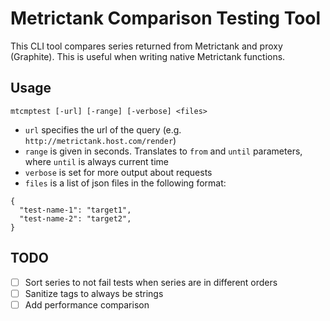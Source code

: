 # Metrictank Comparison Testing Tool

This CLI tool compares series returned from Metrictank and proxy (Graphite). This is useful when writing native Metrictank functions.

## Usage

```
mtcmptest [-url] [-range] [-verbose] <files>
```

- `url` specifies the url of the query (e.g. `http://metrictank.host.com/render`)
- `range` is given in seconds. Translates to `from` and `until` parameters, where `until` is always current time
- `verbose` is set for more output about requests
- `files` is a list of json files in the following format:

```
{
  "test-name-1": "target1",
  "test-name-2": "target2",
}
```

## TODO

- [ ] Sort series to not fail tests when series are in different orders
- [ ] Sanitize tags to always be strings
- [ ] Add performance comparison
